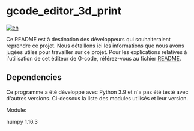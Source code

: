 # gcode_editor_3d_print

[![en](https://img.shields.io/badge/lang-en-red.svg)](https://github.com/m-mullins/gcode_editor_3d_print/blob/main/README-dev-en.md)

Ce README est à destination des développeurs qui souhaiteraient reprendre ce projet. Nous détaillons ici les
informations que nous avons jugées utiles pour travailler sur ce projet. Pour les explications relatives à l'utilisation
de cet éditeur de G-code, référez-vous au fichier [README](README.md).

## Dependencies

Ce programme a été développé avec Python 3.9 et n'a pas été testé avec d'autres versions. Ci-dessous la liste des
modules utilisés et leur version.

Module:

numpy 1.16.3
